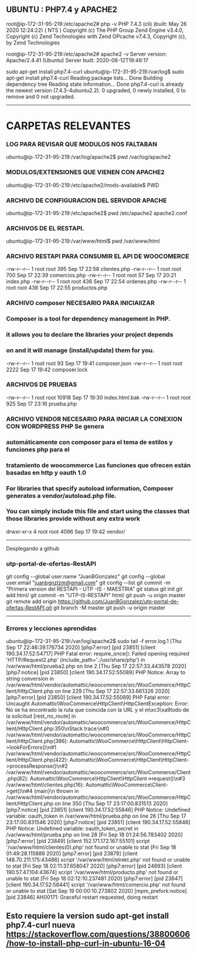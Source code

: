 ## UBUNTU :  PHP7.4   y APACHE2 

root@ip-172-31-95-219:/etc/apache2# php -v
PHP 7.4.3 (cli) (built: May 26 2020 12:24:22) ( NTS )
Copyright (c) The PHP Group
Zend Engine v3.4.0, Copyright (c) Zend Technologies
    with Zend OPcache v7.4.3, Copyright (c), by Zend Technologies

root@ip-172-31-95-219:/etc/apache2# apache2 -v
Server version: Apache/2.4.41 (Ubuntu)
Server built:   2020-08-12T19:46:17

sudo apt-get install php7.4-curl
ubuntu@ip-172-31-95-219:/var/log$ sudo apt-get install php7.4-curl
Reading package lists... Done
Building dependency tree
Reading state information... Done
php7.4-curl is already the newest version (7.4.3-4ubuntu2.2).
0 upgraded, 0 newly installed, 0 to remove and 0 not upgraded.

-------------------------------------------------------------------------------------
# CARPETAS RELEVANTES

### LOG PARA REVISAR QUE MODULOS NOS FALTABAN
ubuntu@ip-172-31-95-219:/var/log/apache2$ pwd
/var/log/apache2

### MODULOS/EXTENSIONES QUE VIENEN CON APACHE2
ubuntu@ip-172-31-95-219:/etc/apache2/mods-available$ PWD

### ARCHIVO DE CONFIGURACION DEL SERVIDOR APACHE
ubuntu@ip-172-31-95-219:/etc/apache2$ pwd
/etc/apache2
apache2.conf

### ARCHIVOS DE EL RESTAPI. 
ubuntu@ip-172-31-95-219:/var/www/html$ pwd
/var/www/html

### ARCHIVO RESTAPI PARA CONSUMIR EL API DE WOOCOMERCE
-rw-r--r-- 1 root root   395 Sep 17 22:58 clientes.php
-rw-r--r-- 1 root root   700 Sep 17 22:39 comercios.php
-rw-r--r-- 1 root root    57 Sep 17 20:21 index.php
-rw-r--r-- 1 root root   436 Sep 17 22:54 ordenes.php
-rw-r--r-- 1 root root   438 Sep 17 22:55 productos.php

### ARCHIVO composer NECESARIO PARA INICIAlIZAR 
### Composer is a tool for dependency management in PHP.
### it allows you to declare the libraries your project depends
### on and it will manage (install/update) them for you.
-rw-r--r-- 1 root root    93 Sep 17 19:41 composer.json
-rw-r--r-- 1 root root  2222 Sep 17 19:42 composer.lock

### ARCHIVOS DE PRUEBAS 
-rw-r--r-- 1 root root 10918 Sep 17 19:30 index.html.bak
-rw-r--r-- 1 root root   925 Sep 17 23:16 prueba.php

### ARCHIVO VENDOR NECESARIO PARA INICIAR LA CONEXION CON WORDPRESS PHP Se genera 
### automáticamente con composer para el tema de estilos y funciones php para el
### tratamiento de woocommerce Las funciones que ofrecen están basadas en http y oauth 1.0
### For libraries that specify autoload information, Composer generates a vendor/autoload.php file.
### You can simply include this file and start using the classes that those libraries provide without any extra work
drwxr-xr-x 4 root root  4096 Sep 17 19:42 vendor/

-------------------------------------------------------------------------------------
Desplegando a  github
### utp-portal-de-ofertas-RestAPI   
git config --global user.name "JuanBGonzalez"
git config --global user.email "juanbgnzlzm@gmail.com"
git config --list
git commit -m "Primera version del RESTAPI - UTP -IS - MAESTRIA"
git status
git init
git add html/
git commit -m "UTP-IS-RESTAPI" html/
git push -u origin master
git remote add origin https://github.com/JuanBGonzalez/utp-portal-de-ofertas-RestAPI.git
git branch -M master
git push -u origin master

------------------------------------------------------------------------------------

### Errores y lecciones aprendidas

ubuntu@ip-172-31-95-219:/var/log/apache2$ sudo tail -f error.log.1
[Thu Sep 17 22:46:39.176734 2020] [php7:error] [pid 23851] [client 190.34.17.52:54717] PHP Fatal error:  require_once(): Failed opening required 'HTTP/Request2.php' (include_path='.:/usr/share/php') in /var/www/html/prueba2.php on line 2
[Thu Sep 17 22:57:33.443578 2020] [php7:notice] [pid 23850] [client 190.34.17.52:55089] PHP Notice:  Array to string conversion in /var/www/html/vendor/automattic/woocommerce/src/WooCommerce/HttpClient/HttpClient.php on line 229
[Thu Sep 17 22:57:33.661326 2020] [php7:error] [pid 23850] [client 190.34.17.52:55089] PHP Fatal error:  Uncaught Automattic\\WooCommerce\\HttpClient\\HttpClientException: Error: No se ha encontrado la ruta que coincida con la URL y el m\xc3\xa9todo de la solicitud [rest_no_route] in /var/www/html/vendor/automattic/woocommerce/src/WooCommerce/HttpClient/HttpClient.php:350\nStack trace:\n#0 /var/www/html/vendor/automattic/woocommerce/src/WooCommerce/HttpClient/HttpClient.php(386): Automattic\\WooCommerce\\HttpClient\\HttpClient->lookForErrors()\n#1 /var/www/html/vendor/automattic/woocommerce/src/WooCommerce/HttpClient/HttpClient.php(422): Automattic\\WooCommerce\\HttpClient\\HttpClient->processResponse()\n#2 /var/www/html/vendor/automattic/woocommerce/src/WooCommerce/Client.php(82): Automattic\\WooCommerce\\HttpClient\\HttpClient->request()\n#3 /var/www/html/clientes.php(16): Automattic\\WooCommerce\\Client->get()\n#4 {main}\n  thrown in /var/www/html/vendor/automattic/woocommerce/src/WooCommerce/HttpClient/HttpClient.php on line 350
[Thu Sep 17 23:17:00.831513 2020] [php7:notice] [pid 23851] [client 190.34.17.52:55846] PHP Notice:  Undefined variable: oauth_token in /var/www/html/prueba.php on line 26
[Thu Sep 17 23:17:00.831546 2020] [php7:notice] [pid 23851] [client 190.34.17.52:55846] PHP Notice:  Undefined variable: oauth_token_secret in /var/www/html/prueba.php on line 28
[Fri Sep 18 01:24:56.783402 2020] [php7:error] [pid 23849] [client 152.171.172.167:55101] script '/var/www/html/clientes(0).php' not found or unable to stat
[Fri Sep 18 01:49:28.115889 2020] [php7:error] [pid 23879] [client 148.70.211.175:43486] script '/var/www/html/elrekt.php' not found or unable to stat
[Fri Sep 18 02:11:37.658047 2020] [php7:error] [pid 24693] [client 190.57.47.104:43674] script '/var/www/html/producto.php' not found or unable to stat
[Fri Sep 18 02:12:10.237481 2020] [php7:error] [pid 23847] [client 190.34.17.52:58441] script '/var/www/html/comercio.php' not found or unable to stat
[Sat Sep 19 00:00:10.273802 2020] [mpm_prefork:notice] [pid 23846] AH00171: Graceful restart requested, doing restart

Esto requiere la version sudo apt-get install php7.4-curl nueva
https://stackoverflow.com/questions/38800606/how-to-install-php-curl-in-ubuntu-16-04
------------------------------------------------------------------------------------
